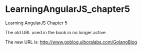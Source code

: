 # LearningAngularJS_chapter5
Learning AngularJS Chapter 5

The old URL used in the book in no longer active.

The new URL is: http://www.goblog.ulboralabs.com/GolangBlog
